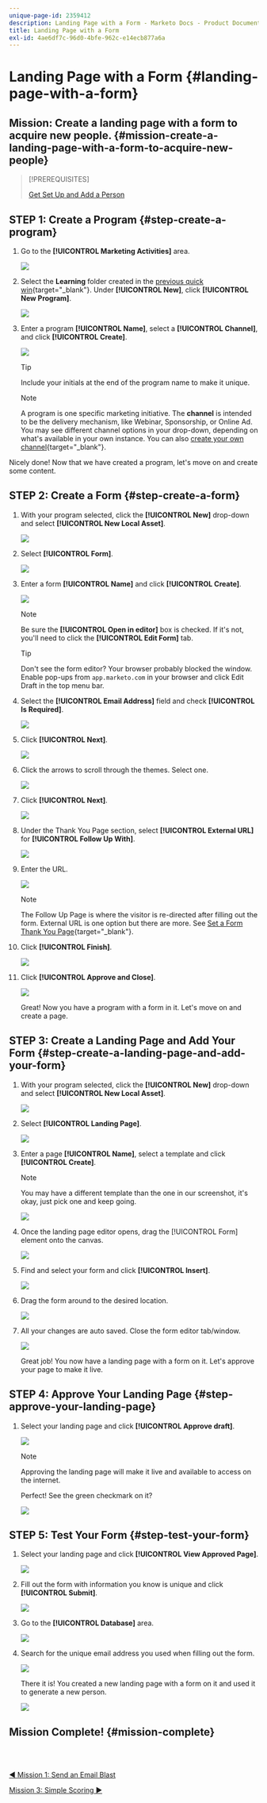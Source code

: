 ```yaml
---
unique-page-id: 2359412
description: Landing Page with a Form - Marketo Docs - Product Documentation
title: Landing Page with a Form
exl-id: 4ae6df7c-96d0-4bfe-962c-e14ecb877a6a
---
```

# Landing Page with a Form {#landing-page-with-a-form}

## Mission: Create a landing page with a form to acquire new people. {#mission-create-a-landing-page-with-a-form-to-acquire-new-people}

>[!PREREQUISITES]
>
>[Get Set Up and Add a Person](/help/marketo/getting-started/quick-wins/get-set-up-and-add-a-person.md)

## STEP 1: Create a Program {#step-create-a-program}

1. Go to the **[!UICONTROL Marketing Activities]** area.

   ![](assets/landing-page-with-a-form-1.png)

1. Select the **Learning** folder created in the [previous quick win](/help/marketo/getting-started/quick-wins/send-an-email.md){target="_blank"}. Under **[!UICONTROL New]**, click **[!UICONTROL New Program]**.

   ![](assets/landing-page-with-a-form-2.png)

1. Enter a program **[!UICONTROL Name]**, select a **[!UICONTROL Channel]**, and click **[!UICONTROL Create]**.

   ![](assets/landing-page-with-a-form-3.png)

   >[!TIP]
   >
   >Include your initials at the end of the program name to make it unique.

   >[!NOTE]
   >
   >A program is one specific marketing initiative. The **channel** is intended to be the delivery mechanism, like Webinar, Sponsorship, or Online Ad. You may see different channel options in your drop-down, depending on what's available in your own instance. You can also [create your own channel](/help/marketo/product-docs/administration/tags/create-a-program-channel.md){target="_blank"}.

Nicely done! Now that we have created a program, let's move on and create some content.

## STEP 2: Create a Form {#step-create-a-form}

1. With your program selected, click the **[!UICONTROL New]** drop-down and select **[!UICONTROL New Local Asset]**.

   ![](assets/landing-page-with-a-form-4.png)

1. Select **[!UICONTROL Form]**.

   ![](assets/landing-page-with-a-form-5.png)

1. Enter a form **[!UICONTROL Name]** and click **[!UICONTROL Create]**.

   ![](assets/landing-page-with-a-form-6.png)

   >[!NOTE]
   >
   >Be sure the **[!UICONTROL Open in editor]** box is checked. If it's not, you'll need to click the **[!UICONTROL Edit Form]** tab.

   >[!TIP]
   >
   >Don't see the form editor? Your browser probably blocked the window. Enable pop-ups from `app.marketo.com` in your browser and click Edit Draft in the top menu bar.

1. Select the **[!UICONTROL Email Address]** field and check **[!UICONTROL Is Required]**.

   ![](assets/landing-page-with-a-form-7.png)

1. Click **[!UICONTROL Next]**.

   ![](assets/landing-page-with-a-form-8.png)

1. Click the arrows to scroll through the themes. Select one.

   ![](assets/landing-page-with-a-form-9.png)

1. Click **[!UICONTROL Next]**.

   ![](assets/landing-page-with-a-form-10.png)

1. Under the Thank You Page section, select **[!UICONTROL External URL]** for **[!UICONTROL Follow Up With]**.

   ![](assets/landing-page-with-a-form-11.png)

1. Enter the URL.

   ![](assets/landing-page-with-a-form-12.png)

   >[!NOTE]
   >
   >The Follow Up Page is where the visitor is re-directed after filling out the form. External URL is one option but there are more. See [Set a Form Thank You Page](/help/marketo/product-docs/demand-generation/forms/creating-a-form/set-a-form-thank-you-page.md){target="_blank"}.

1. Click **[!UICONTROL Finish]**.

   ![](assets/landing-page-with-a-form-13.png)

1. Click **[!UICONTROL Approve and Close]**.

   ![](assets/landing-page-with-a-form-14.png)

   Great! Now you have a program with a form in it. Let's move on and create a page.

## STEP 3: Create a Landing Page and Add Your Form {#step-create-a-landing-page-and-add-your-form}

1. With your program selected, click the **[!UICONTROL New]** drop-down and select **[!UICONTROL New Local Asset]**.

   ![](assets/landing-page-with-a-form-15.png)

1. Select **[!UICONTROL Landing Page]**.

   ![](assets/landing-page-with-a-form-16.png)

1. Enter a page **[!UICONTROL Name]**, select a template and click **[!UICONTROL Create]**.

   >[!NOTE]
   >
   >You may have a different template than the one in our screenshot, it's okay, just pick one and keep going.

   ![](assets/landing-page-with-a-form-17.png)

1. Once the landing page editor opens, drag the [!UICONTROL Form] element onto the canvas.

   ![](assets/landing-page-with-a-form-18.png)

1. Find and select your form and click **[!UICONTROL Insert]**.

   ![](assets/landing-page-with-a-form-19.png)

1. Drag the form around to the desired location.

   ![](assets/landing-page-with-a-form-20.png)

1. All your changes are auto saved. Close the form editor tab/window.

   ![](assets/landing-page-with-a-form-21.png)

   Great job! You now have a landing page with a form on it. Let's approve your page to make it live.

## STEP 4: Approve Your Landing Page {#step-approve-your-landing-page}

1. Select your landing page and click **[!UICONTROL Approve draft]**.

   ![](assets/landing-page-with-a-form-22.png)

   >[!NOTE]
   >
   >Approving the landing page will make it live and available to access on the internet.

   Perfect! See the green checkmark on it?

   ![](assets/landing-page-with-a-form-23.png)

## STEP 5: Test Your Form {#step-test-your-form}

1. Select your landing page and click **[!UICONTROL View Approved Page]**.

   ![](assets/landing-page-with-a-form-24.png)

1. Fill out the form with information you know is unique and click **[!UICONTROL Submit]**.

   ![](assets/landing-page-with-a-form-25.png)

1. Go to the **[!UICONTROL Database]** area.

   ![](assets/landing-page-with-a-form-26.png)

1. Search for the unique email address you used when filling out the form.

   ![](assets/landing-page-with-a-form-27.png)

   There it is! You created a new landing page with a form on it and used it to generate a new person.

   ![](assets/landing-page-with-a-form-28.png)

## Mission Complete! {#mission-complete}

<br>&nbsp;

[◄ Mission 1: Send an Email Blast](/help/marketo/getting-started/quick-wins/send-an-email.md)

[Mission 3: Simple Scoring ►](/help/marketo/getting-started/quick-wins/simple-scoring.md)
